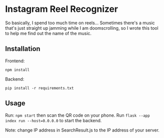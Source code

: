 # Instagram Reel Recognizer

So basically, I spend too much time on reels... Sometimes there's a music that's just straight up jamming while I am doomscrolling, so I wrote this tool to help me find out the name of the music.

## Installation
Frontend:
```
npm install
```

Backend:

```
pip install -r requirements.txt
```

## Usage
Run: ``npm start`` then scan the QR code on your phone. Run ``flask --app index run --host=0.0.0.0`` to start the backend.

Note: change IP address in SearchResult.js to the IP address of your server.